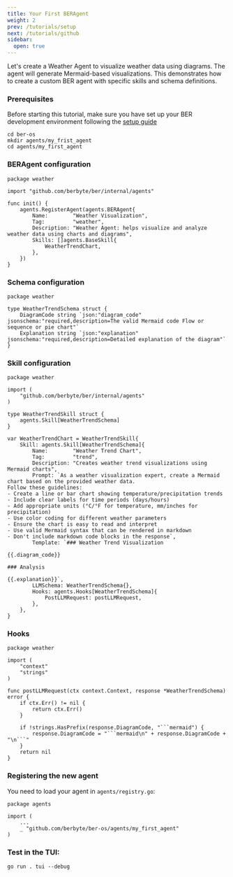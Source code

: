 ```yaml
---
title: Your First BERAgent
weight: 2
prev: /tutorials/setup
next: /tutorials/github
sidebar:
  open: true
---
```



Let's create a Weather Agent to visualize weather data using diagrams. The agent will generate Mermaid-based visualizations. This demonstrates how to create a custom BER agent with specific skills and schema definitions.

### Prerequisites

Before starting this tutorial, make sure you have set up your BER development environment following the [setup guide](/tutorials/setup)

```
cd ber-os
mkdir agents/my_frist_agent
cd agents/my_first_agent
```

### BERAgent configuration

```golang{filename=agent.go}
package weather

import "github.com/berbyte/ber/internal/agents"

func init() {
	agents.RegisterAgent(agents.BERAgent{
		Name:        "Weather Visualization",
		Tag:         "weather",
		Description: "Weather Agent: helps visualize and analyze weather data using charts and diagrams",
		Skills: []agents.BaseSkill{
			WeatherTrendChart,
		},
	})
}
```

### Schema configuration

```golang{filename=types.go}
package weather

type WeatherTrendSchema struct {
	DiagramCode string `json:"diagram_code" jsonschema:"required,description=The valid Mermaid code Flow or sequence or pie chart"`
	Explanation string `json:"explanation" jsonschema:"required,description=Detailed explanation of the diagram"`
}
```

### Skill configuration

```golang{filename=skill_trend.go}
package weather

import (
	"github.com/berbyte/ber/internal/agents"
)

type WeatherTrendSkill struct {
	agents.Skill[WeatherTrendSchema]
}

var WeatherTrendChart = WeatherTrendSkill{
	Skill: agents.Skill[WeatherTrendSchema]{
		Name:        "Weather Trend Chart",
		Tag:         "trend",
		Description: "Creates weather trend visualizations using Mermaid charts",
		Prompt: `As a weather visualization expert, create a Mermaid chart based on the provided weather data.
Follow these guidelines:
- Create a line or bar chart showing temperature/precipitation trends
- Include clear labels for time periods (days/hours)
- Add appropriate units (°C/°F for temperature, mm/inches for precipitation)
- Use color coding for different weather parameters
- Ensure the chart is easy to read and interpret
- Use valid Mermaid syntax that can be rendered in markdown
- Don't include markdown code blocks in the response`,
		Template: `### Weather Trend Visualization

{{.diagram_code}}

### Analysis

{{.explanation}}`,
		LLMSchema: WeatherTrendSchema{},
		Hooks: agents.Hooks[WeatherTrendSchema]{
			PostLLMRequest: postLLMRequest,
		},
	},
}

```

### Hooks
```golang{filename=hooks.go}
package weather

import (
	"context"
	"strings"
)

func postLLMRequest(ctx context.Context, response *WeatherTrendSchema) error {
	if ctx.Err() != nil {
		return ctx.Err()
	}

	if !strings.HasPrefix(response.DiagramCode, "```mermaid") {
		response.DiagramCode = "```mermaid\n" + response.DiagramCode + "\n```"
	}
	return nil
}
```

### Registering the new agent

You need to load your agent in `agents/registry.go`:

```golang{filename=registry.go}
package agents

import (
	...
	_ "github.com/berbyte/ber-os/agents/my_first_agent"
)
```

### Test in the TUI:
```
go run . tui --debug
```
